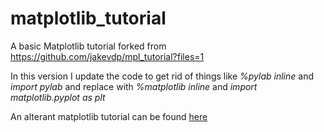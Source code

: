 matplotlib_tutorial
===================

A basic Matplotlib tutorial forked from https://github.com/jakevdp/mpl_tutorial?files=1

In this version I update the code to get rid of things like *%pylab inline* and *import pylab* and replace with *%matplotlib inline* and *import matplotlib.pyplot as plt*

An alterant matplotlib tutorial can be found [here](http://nbviewer.ipython.org/github/jrjohansson/scientific-python-lectures/blob/master/Lecture-4-Matplotlib.ipynb)
